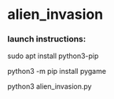 # alien_invasion

### launch instructions:

sudo apt install python3-pip

python3 -m pip install pygame

python3 alien_invasion.py
